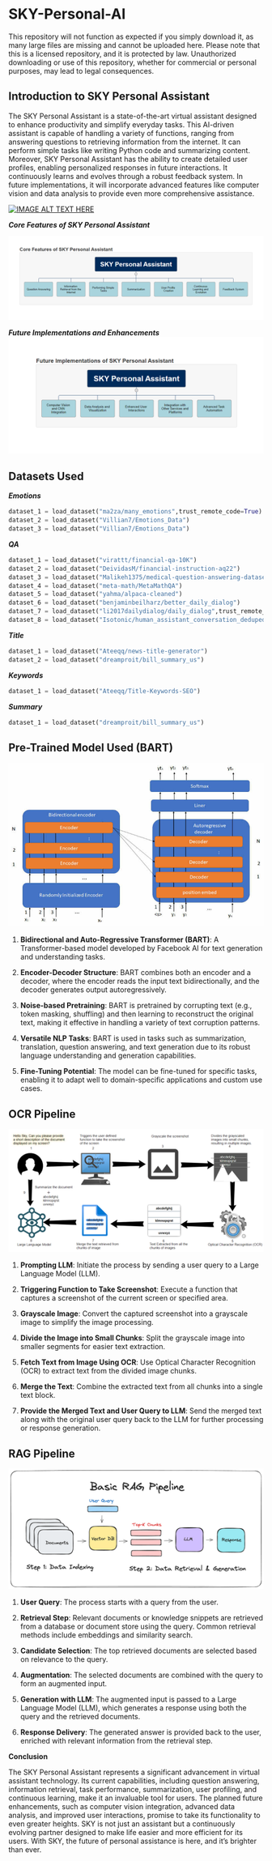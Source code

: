 # SKY-Personal-AI

This repository will not function as expected if you simply download it, as many large files are missing and cannot be uploaded here. Please note that this is a licensed repository, and it is protected by law. Unauthorized downloading or use of this repository, whether for commercial or personal purposes, may lead to legal consequences.

## Introduction to SKY Personal Assistant

The SKY Personal Assistant is a state-of-the-art virtual assistant designed to enhance productivity and simplify everyday tasks. This AI-driven assistant is capable of handling a variety of functions, ranging from answering questions to retrieving information from the internet. It can perform simple tasks like writing Python code and summarizing content. Moreover, SKY Personal Assistant has the ability to create detailed user profiles, enabling personalized responses in future interactions. It continuously learns and evolves through a robust feedback system. In future implementations, it will incorporate advanced features like computer vision and data analysis to provide even more comprehensive assistance.

[![IMAGE ALT TEXT HERE](https://img.youtube.com/vi/ufA0ItN0uV0/0.jpg)](https://www.youtube.com/watch?v=ufA0ItN0uV0)

***Core Features of SKY Personal Assistant***

![png](https://github.com/akshayparate123/SKY-Personal-AI/blob/main/Images/Features_1.png)

***Future Implementations and Enhancements***
![png](https://github.com/akshayparate123/SKY-Personal-AI/blob/main/Images/FutureImplementations.png)

## Datasets Used

***Emotions***

```python
dataset_1 = load_dataset("ma2za/many_emotions",trust_remote_code=True)
dataset_2 = load_dataset("Villian7/Emotions_Data")
dataset_3 = load_dataset("Villian7/Emotions_Data")
```

***QA***
```python
dataset_1 = load_dataset("virattt/financial-qa-10K")
dataset_2 = load_dataset("DeividasM/financial-instruction-aq22")
dataset_3 = load_dataset("Malikeh1375/medical-question-answering-datasets", "all-processed")
dataset_4 = load_dataset("meta-math/MetaMathQA")
dataset_5 = load_dataset("yahma/alpaca-cleaned")
dataset_6 = load_dataset("benjaminbeilharz/better_daily_dialog")
dataset_7 = load_dataset("li2017dailydialog/daily_dialog",trust_remote_code=True)
dataset_8 = load_dataset("Isotonic/human_assistant_conversation_deduped")
```

***Title***
```python
dataset_1 = load_dataset("Ateeqq/news-title-generator")
dataset_2 = load_dataset("dreamproit/bill_summary_us")
```

***Keywords***
```python
dataset_1 = load_dataset("Ateeqq/Title-Keywords-SEO")
```


***Summary***
```python
dataset_1 = load_dataset("dreamproit/bill_summary_us")
```

## Pre-Trained Model Used (BART)
![png](https://github.com/akshayparate123/SKY-Personal-AI/blob/main/Images/BART_arch.png)

1. **Bidirectional and Auto-Regressive Transformer (BART)**: A Transformer-based model developed by Facebook AI for text generation and understanding tasks.
  
2. **Encoder-Decoder Structure**: BART combines both an encoder and a decoder, where the encoder reads the input text bidirectionally, and the decoder generates output autoregressively.

3. **Noise-based Pretraining**: BART is pretrained by corrupting text (e.g., token masking, shuffling) and then learning to reconstruct the original text, making it effective in handling a variety of text corruption patterns.

4. **Versatile NLP Tasks**: BART is used in tasks such as summarization, translation, question answering, and text generation due to its robust language understanding and generation capabilities.

5. **Fine-Tuning Potential**: The model can be fine-tuned for specific tasks, enabling it to adapt well to domain-specific applications and custom use cases.


## OCR Pipeline

![png](https://github.com/akshayparate123/SKY-Personal-AI/blob/main/Images/OCR.png)

1. **Prompting LLM**: Initiate the process by sending a user query to a Large Language Model (LLM).

2. **Triggering Function to Take Screenshot**: Execute a function that captures a screenshot of the current screen or specified area.

3. **Grayscale Image**: Convert the captured screenshot into a grayscale image to simplify the image processing.

4. **Divide the Image into Small Chunks**: Split the grayscale image into smaller segments for easier text extraction.

5. **Fetch Text from Image Using OCR**: Use Optical Character Recognition (OCR) to extract text from the divided image chunks.

6. **Merge the Text**: Combine the extracted text from all chunks into a single text block.

7. **Provide the Merged Text and User Query to LLM**: Send the merged text along with the original user query back to the LLM for further processing or response generation.


## RAG Pipeline

![png](https://github.com/akshayparate123/SKY-Personal-AI/blob/main/Images/rag.png)

1. **User Query**: The process starts with a query from the user.

2. **Retrieval Step**: Relevant documents or knowledge snippets are retrieved from a database or document store using the query. Common retrieval methods include embeddings and similarity search.

3. **Candidate Selection**: The top retrieved documents are selected based on relevance to the query.

4. **Augmentation**: The selected documents are combined with the query to form an augmented input.

5. **Generation with LLM**: The augmented input is passed to a Large Language Model (LLM), which generates a response using both the query and the retrieved documents.

6. **Response Delivery**: The generated answer is provided back to the user, enriched with relevant information from the retrieval step.

**Conclusion**

The SKY Personal Assistant represents a significant advancement in virtual assistant technology. Its current capabilities, including question answering, information retrieval, task performance, summarization, user profiling, and continuous learning, make it an invaluable tool for users. The planned future enhancements, such as computer vision integration, advanced data analysis, and improved user interactions, promise to take its functionality to even greater heights. SKY is not just an assistant but a continuously evolving partner designed to make life easier and more efficient for its users. With SKY, the future of personal assistance is here, and it’s brighter than ever.




